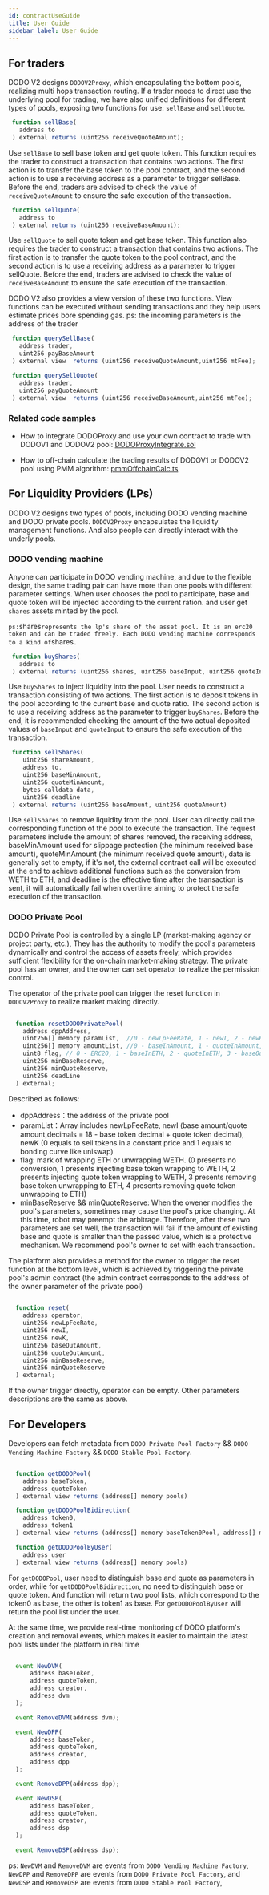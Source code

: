 ```yaml
---
id: contractUseGuide
title: User Guide
sidebar_label: User Guide
---
```


## For traders

DODO V2 designs `DODOV2Proxy`, which encapsulating the bottom pools, realizing multi hops transaction routing. If a trader needs to direct use the underlying pool for trading, we have also unified definitions for different types of pools, exposing two functions for use: `sellBase` and `sellQuote`.

```javascript
 function sellBase(
   address to
 ) external returns (uint256 receiveQuoteAmount);
```

Use `sellBase` to sell base token and get quote token. This function requires the trader to construct a transaction that contains two actions. The first action is to transfer the base token to the pool contract, and the second action is to use a receiving address as a parameter to trigger sellBase. Before the end, traders are advised to check the value of `receiveQuoteAmount` to ensure the safe execution of the transaction.

```javascript
 function sellQuote(
   address to
 ) external returns (uint256 receiveBaseAmount);
```

Use `sellQuote` to sell quote token and get base token. This function also requires the trader to construct a transaction that contains two actions. The first action is to transfer the quote token to the pool contract, and the second action is to use a receiving address as a parameter to trigger sellQuote. Before the end, traders are advised to check the value of `receiveBaseAmount` to ensure the safe execution of the transaction.

DODO V2 also provides a view version of these two functions. View functions can be executed without sending transactions and they help users estimate prices bore spending gas. ps: the incoming parameters is the address of the trader

```javascript
 function querySellBase(
   address trader, 
   uint256 payBaseAmount
 ) external view  returns (uint256 receiveQuoteAmount,uint256 mtFee);

 function querySellQuote(
   address trader, 
   uint256 payQuoteAmount
 ) external view  returns (uint256 receiveBaseAmount,uint256 mtFee);
```

### Related code samples

- How to integrate DODOProxy and use your own contract to trade with DODOV1 and DODOV2 pool: [DODOProxyIntegrate.sol](https://github.com/DODOEX/dodo-example/blob/main/contracts/DODOProxyIntegrate.sol)

- How to off-chain calculate the trading results of DODOV1 or DODOV2 pool using PMM algorithm: [pmmOffchainCalc.ts](https://github.com/DODOEX/dodo-example/blob/main/scripts/pmmOffchainCalc.ts)

## For Liquidity Providers (LPs)

DODO V2 designs two types of pools, including DODO vending machine and DODO private pools. `DODOV2Proxy` encapsulates the liquidity management functions. And also people can directly interact with the underly pools.

### DODO vending machine

Anyone can participate in DODO vending machine, and due to the flexible design, the same trading pair can have more than one pools with different parameter settings. When user chooses the pool to participate, base and quote token will be injected according to the current ration. and user get `shares` assets minted by the pool.

`
ps: `shares` represents the lp's share of the asset pool. It is an erc20 token and can be traded freely. Each DODO vending machine corresponds to a kind of `shares`.
`


```javascript
 function buyShares(
   address to
 ) external returns (uint256 shares, uint256 baseInput, uint256 quoteInput)
```

Use `buyShares` to inject liquidity into the pool. User needs to construct a transaction consisting of two actions. The first action is to deposit tokens in the pool according to the current base and quote ratio. The second action is to use a receiving address as the parameter to trigger `buyShares`. Before the end, it is recommended checking the amount of the two actual deposited values of `baseInput` and `quoteInput` to ensure the safe execution of the transaction.

```javascript
 function sellShares(
    uint256 shareAmount,
    address to,
    uint256 baseMinAmount,
    uint256 quoteMinAmount,
    bytes calldata data,
    uint256 deadline
 ) external returns (uint256 baseAmount, uint256 quoteAmount)
```

Use `sellShares` to remove liquidity from the pool. User can directly call the corresponding function of the pool to execute the transaction. The request parameters include the amount of shares removed, the receiving address, baseMinAmount used for slippage protection (the minimum received base amount), quoteMinAmount (the minimum received quote amount), data is generally set to empty, if it's not, the external contract call will be executed at the end to achieve additional functions such as the conversion from WETH to ETH, and deadline is the effective time after the transaction is sent, it will automatically fail when overtime aiming to protect the safe execution of the transaction.

### DODO Private Pool

DODO Private Pool is controlled by a single LP (market-making agency or project party, etc.), They has the authority to modify the pool's parameters dynamically and control the access of assets freely, which provides sufficient flexibility for the on-chain market-making strategy. The private pool has an owner, and the owner can set operator to realize the permission control.

The operator of the private pool can trigger the reset function in `DODOV2Proxy` to realize market making directly.

```javascript
  
  function resetDODOPrivatePool(
    address dppAddress,
    uint256[] memory paramList,  //0 - newLpFeeRate, 1 - newI, 2 - newK
    uint256[] memory amountList, //0 - baseInAmount, 1 - quoteInAmount, 2 - baseOutAmount, 3- quoteOutAmount
    uint8 flag, // 0 - ERC20, 1 - baseInETH, 2 - quoteInETH, 3 - baseOutETH, 4 - quoteOutETH
    uint256 minBaseReserve,
    uint256 minQuoteReserve,
    uint256 deadLine
  ) external;
```

Described as follows:

- dppAddress：the address of the private pool
- paramList：Array includes newLpFeeRate, newI (base amount/quote amount,decimals = 18 - base token decimal + quote token decimal), newK (0 equals to sell tokens in a constant price and 1 equals to bonding curve like uniswap)
- flag: mark of wrapping ETH or unwrapping WETH. (0 presents no conversion, 1 presents injecting base token wrapping to WETH, 2 presents injecting quote token wrapping to WETH, 3 presents removing base token unwrapping to ETH, 4 presents removing quote token unwrapping to ETH)
- minBaseReserve && minQuoteReserve: When the owener modifies the pool's parameters, sometimes may cause the pool's price changing. At this time, robot may preempt the arbitrage. Therefore, after these two parameters are set well, the transaction will fail if the amount of existing base and quote is smaller than the passed value, which is a protective mechanism. We recommend pool's owner to set with each  transaction.

The platform also provides a method for the owner to trigger the reset function at the bottom level, which is achieved by triggering the private pool's admin contract (the admin contract corresponds to the address of the owner parameter of the private pool)

```javascript
    
  function reset(
    address operator,
    uint256 newLpFeeRate,
    uint256 newI,
    uint256 newK,
    uint256 baseOutAmount,
    uint256 quoteOutAmount,
    uint256 minBaseReserve,
    uint256 minQuoteReserve
  ) external; 
```

If the owner trigger directly, operator can be empty. Other parameters descriptions are the same as above.

## For Developers

Developers can fetch metadata from `DODO Private Pool Factory` && `DODO Vending Machine Factory` && `DODO Stable Pool Factory`.

```javascript

  function getDODOPool(
    address baseToken,
    address quoteToken
  ) external view returns (address[] memory pools)

  function getDODOPoolBidirection(
    address token0,
    address token1
  ) external view returns (address[] memory baseToken0Pool, address[] memory baseToken1Pool)

  function getDODOPoolByUser(
    address user
  ) external view returns (address[] memory pools)

```
For `getDODOPool`, user need to distinguish base and quote as parameters in order, while for `getDODOPoolBidirection`, no need to distinguish base or quote token. And function will return two pool lists, which correspond to the token0 as base, the other is token1 as base. For `getDODOPoolByUser` will return the pool list under the user.

At the same time, we provide real-time monitoring of DODO platform's creation and removal events, which makes it easier to maintain the latest pool lists under the platform in real time

```javascript

  event NewDVM(
      address baseToken,
      address quoteToken,
      address creator,
      address dvm
  );

  event RemoveDVM(address dvm);

  event NewDPP(
      address baseToken,
      address quoteToken,
      address creator,
      address dpp
  );

  event RemoveDPP(address dpp);

  event NewDSP(
      address baseToken,
      address quoteToken,
      address creator,
      address dsp
  );

  event RemoveDSP(address dsp);

```
ps:  `NewDVM` and `RemoveDVM` are events from `DODO Vending Machine Factory`, `NewDPP` and `RemoveDPP` are events from `DODO Private Pool Factory`, and `NewDSP` and `RemoveDSP` are events from `DODO Stable Pool Factory`,

